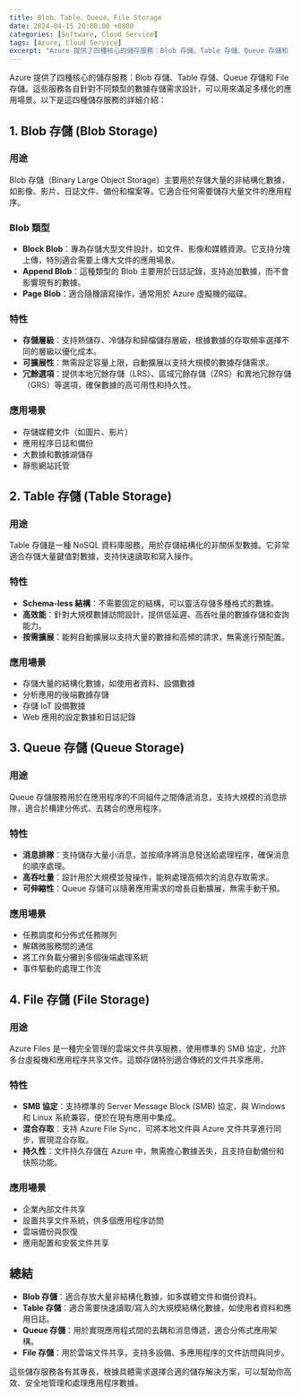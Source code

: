 ```yaml
---
title: Blob、Table、Queue、File Storage
date: 2024-04-15 20:00:00 +0800
categories: [Software, Cloud Service]
tags: [Azure, Cloud Service] 
excerpt: "Azure 提供了四種核心的儲存服務：Blob 存儲、Table 存儲、Queue 存儲和 File 存儲。"
---
```


Azure 提供了四種核心的儲存服務：Blob 存儲、Table 存儲、Queue 存儲和 File 存儲。這些服務各自針對不同類型的數據存儲需求設計，可以用來滿足多樣化的應用場景。以下是這四種儲存服務的詳細介紹：

## **1. Blob 存儲 (Blob Storage)**

### **用途**
Blob 存儲（Binary Large Object Storage）主要用於存儲大量的非結構化數據，如影像、影片、日誌文件、備份和檔案等。它適合任何需要儲存大量文件的應用程序。

### **Blob 類型**
- **Block Blob**：專為存儲大型文件設計，如文件、影像和媒體資源。它支持分塊上傳，特別適合需要上傳大文件的應用場景。
- **Append Blob**：這種類型的 Blob 主要用於日誌記錄，支持追加數據，而不會影響現有的數據。
- **Page Blob**：適合隨機讀寫操作，通常用於 Azure 虛擬機的磁碟。

### **特性**
- **存儲層級**：支持熱儲存、冷儲存和歸檔儲存層級，根據數據的存取頻率選擇不同的層級以優化成本。
- **可擴展性**：無需設定容量上限，自動擴展以支持大規模的數據存儲需求。
- **冗餘選項**：提供本地冗餘存儲（LRS）、區域冗餘存儲（ZRS）和異地冗餘存儲（GRS）等選項，確保數據的高可用性和持久性。

### **應用場景**
- 存儲媒體文件（如圖片、影片）
- 應用程序日誌和備份
- 大數據和數據湖儲存
- 靜態網站託管

## **2. Table 存儲 (Table Storage)**

### **用途**
Table 存儲是一種 NoSQL 資料庫服務，用於存儲結構化的非關係型數據。它非常適合存儲大量鍵值對數據，支持快速讀取和寫入操作。

### **特性**
- **Schema-less 結構**：不需要固定的結構，可以靈活存儲多種格式的數據。
- **高效能**：針對大規模數據訪問設計，提供低延遲、高吞吐量的數據存儲和查詢能力。
- **按需擴展**：能夠自動擴展以支持大量的數據和高頻的請求，無需進行預配置。

### **應用場景**
- 存儲大量的結構化數據，如使用者資料、設備數據
- 分析應用的後端數據存儲
- 存儲 IoT 設備數據
- Web 應用的設定數據和日誌記錄

## **3. Queue 存儲 (Queue Storage)**

### **用途**
Queue 存儲服務用於在應用程序的不同組件之間傳遞消息，支持大規模的消息排隊，適合於構建分佈式、去耦合的應用程序。

### **特性**
- **消息排隊**：支持儲存大量小消息，並按順序將消息發送給處理程序，確保消息的順序處理。
- **高吞吐量**：設計用於大規模並發操作，能夠處理高頻次的消息存取需求。
- **可伸縮性**：Queue 存儲可以隨著應用需求的增長自動擴展，無需手動干預。

### **應用場景**
- 任務調度和分佈式任務隊列
- 解耦微服務間的通信
- 將工作負載分攤到多個後端處理系統
- 事件驅動的處理工作流

## **4. File 存儲 (File Storage)**

### **用途**
Azure Files 是一種完全管理的雲端文件共享服務，使用標準的 SMB 協定，允許多台虛擬機和應用程序共享文件。這類存儲特別適合傳統的文件共享應用。

### **特性**
- **SMB 協定**：支持標準的 Server Message Block (SMB) 協定，與 Windows 和 Linux 系統兼容，便於在現有應用中集成。
- **混合存取**：支持 Azure File Sync，可將本地文件與 Azure 文件共享進行同步，實現混合存取。
- **持久性**：文件持久存儲在 Azure 中，無需擔心數據丟失，且支持自動備份和快照功能。

### **應用場景**
- 企業內部文件共享
- 設置共享文件系統，供多個應用程序訪問
- 雲端備份與恢復
- 應用配置和安裝文件共享

## **總結**

- **Blob 存儲**：適合存放大量非結構化數據，如多媒體文件和備份資料。
- **Table 存儲**：適合需要快速讀取/寫入的大規模結構化數據，如使用者資料和應用日誌。
- **Queue 存儲**：用於實現應用程式間的去耦和消息傳遞，適合分佈式應用架構。
- **File 存儲**：用於雲端文件共享，支持多設備、多應用程序的文件訪問與同步。

這些儲存服務各有其專長，根據具體需求選擇合適的儲存解決方案，可以幫助你高效、安全地管理和處理應用程序數據。

